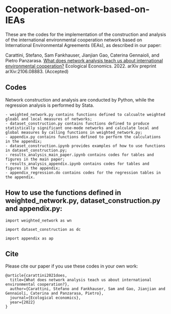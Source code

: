 # Cooperation-network-based-on-IEAs

These are the codes for the implementation of the construction and analysis of the international environmental cooperation network based on International Environmental Agreements (IEAs), as described in our paper:

Carattini, Stefano, Sam Fankhauser, Jianjian Gao, Caterina Gennaioli, and Pietro Panzarasa. [What does network analysis teach us about international environmental cooperation?](https://arxiv.org/abs/2106.08883) Ecological Economics. 2022.  arXiv preprint arXiv:2106.08883. (Accepted)

## Codes

Network construction and analysis are conducted by Python, while the regression analysis is performed by Stata.

```
- weighted_network.py contains functions defined to calcualte weighted gloabl and local measures of networks;
- dataset_construction.py contains functions defined to produce statistically significant one-mode networks and calculate local and global measures by calling functions in weighted_network.py;
- appendix.py contains functions defined to perform the calculations in the appendix;
- dataset_construction.ipynb provides examples of how to use functions in dataset_construction.py;
- results_analysis_main_paper.ipynb contains codes for tables and figures in the main paper;
- results_analysis_appendix.ipynb contains codes for tables and figures in the appendix;
- appendix_regression.do contains codes for the regression tables in the appendix.
```

## How to use the functions defined in weighted_network.py, dataset_construction.py and appendix.py:

```
import weighted_network as wn

import dataset_construction as dc

import appendix as ap
```

## Cite 

Please cite our paper if you use these codes in your own work:

```
@article{carattini2021does,
  title={What does network analysis teach us about international environmental cooperation?},
  author={Carattini, Stefano and Fankhauser, Sam and Gao, Jianjian and Gennaioli, Caterina and Panzarasa, Pietro},
  journal={Ecological economics},
  year={2022}
}
```
